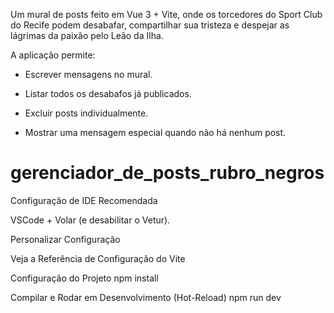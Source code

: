 Um mural de posts feito em Vue 3 + Vite, onde os torcedores do Sport Club do Recife podem desabafar, compartilhar sua tristeza e despejar as lágrimas da paixão pelo Leão da Ilha.

A aplicação permite:

- Escrever mensagens no mural.

- Listar todos os desabafos já publicados.

- Excluir posts individualmente.

- Mostrar uma mensagem especial quando não há nenhum post.


# gerenciador_de_posts_rubro_negros

 Configuração de IDE Recomendada

VSCode + Volar
 (e desabilitar o Vetur).

Personalizar Configuração

Veja a Referência de Configuração do Vite

Configuração do Projeto
npm install

Compilar e Rodar em Desenvolvimento (Hot-Reload)
npm run dev
